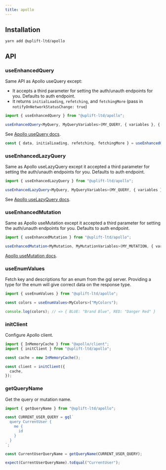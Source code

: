 ```yaml
---
title: apollo
---
```


## Installation

    yarn add @uplift-ltd/apollo

## API

### useEnhancedQuery

Same API as Apollo useQuery except:

- It accepts a third parameter for setting the auth/unauth endpoints for you. Defaults to auth
  endpoint.
- It returns `initialLoading`, `refetching`, and `fetchingMore` (pass in
  `notifyOnNetworkStatusChange: true`)

```ts
import { useEnhancedQuery } from "@uplift-ltd/apollo";

useEnhancedQuery<MyQuery, MyQueryVariables>(MY_QUERY, { variables }, { auth: false });
```

See [Apollo useQuery docs](https://www.apollographql.com/docs/react/api/react/hooks/#usequery).

```ts
const { data, initialLoading, refetching, fetchingMore } = useEnhancedQuery(MY_QUERY, { notifyOnNetworkStatusChange: true};
```

### useEnhancedLazyQuery

Same as Apollo useLazyQuery except it accepted a third parameter for setting the auth/unauth
endpoints for you. Defaults to auth endpoint.

```ts
import { useEnhancedLazyQuery } from "@uplift-ltd/apollo";

useEnhancedLazyQuery<MyQuery, MyQueryVariables>(MY_QUERY, { variables }, { auth: false });
```

See
[Apollo useLazyQuery docs](https://www.apollographql.com/docs/react/api/react/hooks/#uselazyquery).

### useEnhancedMutation

Same as Apollo useMutation except it accepted a third parameter for setting the auth/unauth
endpoints for you. Defaults to auth endpoint.

```ts
import { useEnhancedMutation } from "@uplift-ltd/apollo";

useEnhancedMutation<MyMutation, MyMutationVariables>(MY_MUTATION, { variables }, { auth: false });
```

[Apollo useMutation docs](https://www.apollographql.com/docs/react/api/react/hooks/#usemutation).

### useEnumValues

Fetch key and descriptions for an enum from the gql server. Providing a type for the enum will give
correct data on the response type.

```ts
import { useEnumValues } from "@uplift-ltd/apollo";

const colors = useEnumValues<MyColors>("MyColors");

console.log(colors); // => { BLUE: "Brand Blue", RED: "Danger Red" }
```

### initClient

Configure Apollo client.

```ts
import { InMemoryCache } from "@apollo/client";
import { initClient } from "@uplift-ltd/apollo";

const cache = new InMemoryCache();

const client = initClient({
  cache,
});
```

### getQueryName

Get the query or mutation name.

```ts
import { getQueryName } from "@uplift-ltd/apollo";

const CURRENT_USER_QUERY = gql`
  query CurrentUser {
    me {
      id
    }
  }
`;

const CurrentUserQueryName = getQueryName(CURRENT_USER_QUERY);

expect(CurrentUserQueryName).toEqual("CurrentUser");
```
